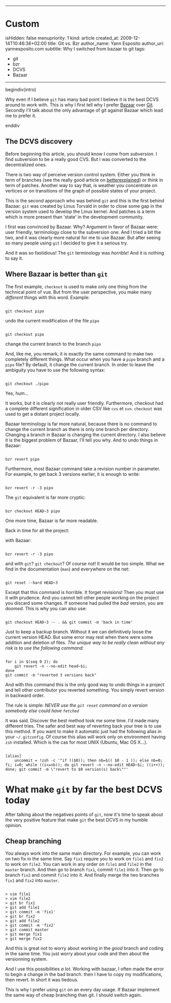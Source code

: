 -----

# Custom 
isHidden:       false
menupriority:   1
kind:           article
created_at:           2009-12-14T10:46:36+02:00
title: Git vs. Bzr
author_name: Yann Esposito
author_uri: yannesposito.com
subtitle: Why I switched from bazaar to git
tags:
  - git
  - bzr
  - DCVS
  - Bazaar

-----

begindiv(intro)

Why even if I believe `git` has many bad point I believe it is the best DCVS around to work with. This is why I first tell why I prefer [Bazaar](http://bazaar-vcs.org) over [Git](http://git-scm.org). Secondly I'll talk about the only advantage of git against Bazaar which lead me to prefer it.

enddiv

## The DCVS discovery

Before beginning this article, you should know I come from *subversion*. I find subversion to be a really good CVS. But I was converted to the decentralized ones.

There is two way of perceive version control system. Either you think in term of branches (see the really good article on [betterexplained](http://betterexplained.com/articles/a-visual-guide-to-version-control/)) or think in term of patches. Another way to say that, is weather you concentrate on vertices or on transitions of the graph of possible states of your project.

This is the second approach who was behind `git` and this is the first behind Bazaar. `git` was created by Linus Torvald in order to close some gap in the version system used to develop the Linux kernel. And patches is a term which is more present than 'state' in the development community.

I first was convinced by Bazaar. Why? Argument in favor of Bazaar were: user friendly, terminology close to the subversion one. And I tried a bit the two, and it was clearly more natural for me to use Bazaar. But after seeing so many people using `git` I decided to give it a serious try.

And it was so fastidious! The `git` terminology was *horrible*! And it is nothing to say it.

## Where Bazaar is better than `git`

The first example, `checkout` is used to make only one thing from the technical point of vue. But from the user perspective, you make many *different* things with this word. Example:

<div><code class="zsh">
git checkout pipo
</code></div>

undo the current modification of the file `pipo`

<div><code class="zsh">
git checkout pipo
</code></div>

change the current branch to the branch `pipo`

And, like me, you remark, it is exactly the same command to make two completely different things. What occur when you have a `pipo` branch and a `pipo` file? By default, it change the current branch. In order to leave the ambiguity you have to use the following syntax:

<div><code class="zsh">
git checkout ./pipo
</code></div>

Yes, hum...

It works, but it is clearly not really user friendly. Furthermore, checkout had a complete different signification in older CSV like `cvs` et `svn`. `checkout` was used to get a distant project locally.

Bazaar terminology is far more natural, because there is no command to change the current branch as there is only one branch per directory. Changing a branch in Bazaar is changing the current directory. I also believe it is the biggest problem of Bazaar, I'll tell you why. And to undo things in Bazaar:

<div><code class="zsh">
bzr revert pipo
</code></div>

Furthermore, most Bazaar command take a revision number in parameter. For example, to get back 3 versions earlier, it is enough to write:

<div><code class="zsh">
bzr revert -r -3 pipo
</code></div>

The `git` equivalent is far more cryptic:

<div><code class="zsh">
bzr checkout HEAD~3 pipo
</code></div>

One more time, Bazaar is far more readable.

Back in time for all the project: 

with Bazaar: 

<div><code class="zsh">
bzr revert -r -3 pipo
</code></div>

and with `git`? `git checkout`? Of course not! It would be too simple. What we find in the documentation (`man`) and everywhere on the net:

<div><code class="zsh">
git reset --hard HEAD~3
</code></div>

Except that this command is horrible. It forget revisions! Then you must use it with prudence. And you cannot tell other people working on the project you discard some changes. If someone had pulled the *bad* version, you are *doomed*. This is why you can also use:

<div><code class="zsh">
git checkout HEAD~3 -- . && git commit -m 'back in time'
</code></div>

Just to keep a backup branch. Without it we can definitively loose the current version HEAD. But some error may rest when there were some addition and deletion of files. *The unique way to be really clean without any risk is to use the following command:*

<div><code class="zsh">
for i in $(seq 0 2); do 
    git revert -n --no-edit head~$i; 
done
git commit -m "reverted 3 versions back"
</code></div>

And with this command this is the only good way to undo things in a project and tell other contributor you reverted something. You simply revert version in backward order.

The rule is simple: *NEVER use the `git reset` command on a version somebody else could have `fetched`*

It was said. Discover the best method took me some time. I'd made many different tries. The safer and best way of reverting back your tree is to use this method. If you want to make it automatic just had the following alias in your `~/.gitconfig`. Of course this alias will work only on environment having `zsh` installed. Which is the cas for most UNIX (Ubuntu, Mac OS X...).

<div><code class="zsh" file="gitconfig">
[alias]
    uncommit = !zsh -c '"if (($0)); then nb=$(( $0 - 1 )); else nb=0; fi; i=0; while ((i<=nb)); do git revert -n --no-edit HEAD~$i; ((i++)); done; git commit -m \"revert to $0 version(s) back\""'
</code></div>

# What make `git` by far the best DCVS today

After talking about the negatives points of `git`, now it's time to speak about the very positive feature that make `git` the best DCVS in my humble opinion.

## Cheap branching

You always work into the same main directory. For example, you can work on two fix in the same time. Say `fix1` require you to work on `file1` and `fix2` to work on `file2`. You can work in any order on `file1` and `file2` in the `master` branch. And then go to branch `fix1`, commit `file1` into it. Then go to branch `fix2` and commit `file2` into it. And finally merge the two branches `fix1` and `fix2` into `master`.

<div><code class="zsh">
> vim file1
> vim file2
> git br fix1
> git add file1 
> git commit -m 'fix1'
> git br fix2
> git add file2
> git commit -m 'fix2'
> git commit master
> git merge fix1
> git merge fix2
</code></div>

And this is great not to worry about working in the *good* branch and coding in the same time. You just worry about your code and then about the versionning system.

And I use this possibilities *a lot*. Working with bazaar, I often made the error to begin a change in the bad branch. then I have to copy my modifications, then revert. In short it was tiedous.

This is why I prefer using `git` on an every day usage. If Bazaar implement the same way of cheap branching than git. I should switch again.
